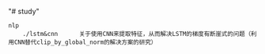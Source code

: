 "# study" 
```
nlp
	./lstm&cnn		关于使用CNN来提取特征，从而解决LSTM的梯度有断崖式的问题（利用CNN替代clip_by_global_norm的解决方案的研究）
```

